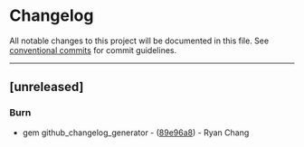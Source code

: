 # Changelog

All notable changes to this project will be documented in this file. See [conventional commits](https://www.conventionalcommits.org/) for commit guidelines.

---
## [unreleased]

### Burn

- gem github_changelog_generator - ([89e96a8](https://github.com/ryancyq/rodiff/commit/89e96a87dab4af738e842a4402a655468144592c)) - Ryan Chang

<!-- generated by git-cliff -->
